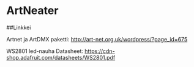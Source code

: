 # ArtNeater

##Linkkei

Artnet ja ArtDMX paketti: http://art-net.org.uk/wordpress/?page_id=675

WS2801 led-nauha Datasheet: https://cdn-shop.adafruit.com/datasheets/WS2801.pdf
